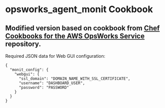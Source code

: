 opsworks_agent_monit Cookbook
=============================

## Modified version based on cookbook from [Chef Cookbooks for the AWS OpsWorks Service](github.com/aws/opsworks-cookbooks) repository.

Required JSON data for Web GUI configuration:
```
{
  "monit_config": {
    "webgui": {
      "ssl_domain": "DOMAIN_NAME_WITH_SSL_CERTIFICATE",
      "username": "DASHBOARD_USER",
      "password": "PASSWORD"
    }
  }
}
```
